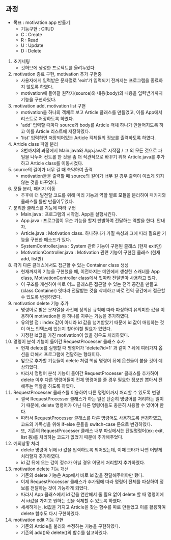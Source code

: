 ## 과정

- 목표 : motivation app 만들기
  - 기능구현 : CRUD
  - C : Create
  - R : Read
  - U : Update
  - D : Delete

1. 초기세팅
   - 깃허브에 생성한 프로젝트를 올려두었다.
2. motivation 종료 구현, motivation 추가 구현중
   - 사용자에게 입력받은 문자열로 'exit'가 입력되기 전까지는 프로그램을 종료하지 않도록 하였다.
   - motivation에 들어갈 원작자(source)와 내용(body)의 내용을 입력받기까지 기능을 구현하였다.
3. motivation add, motivation list 구현
   - motivation을 하나의 객체로 보고 Article 클래스를 만들었고, 이를 App에서 리스트로 저장하도록 하였다.
   - 'add' 입력할 때마다 source와 body를 Article 객체 하나가 만들어지도록 하고 이를 Article 리스트에 저장하였다.
   - 'list' 입력하면 저장되어있는 Article 객체들의 정보를 출력하도록 하였다.
4. Article class 파일 분리
   - 3번까지의 과정에서 Main.java와 App.java로 시작점 / 그 외 모든 것으로 파일을 나누어 컨트롤 한 것을 좀 더 직관적으로 바꾸기 위해 Article.java를 추가하고 Article class를 이동시켰다.
5. source의 길이가 너무 길 때 축약하여 출력
   - motivation들을 출력할 때 source의 길이가 너무 길 경우 출력이 이쁘게 되지 않는 것을 바꾸었다.
6. 모듈 분리, 패키지 이동
   - 추후에 더 발전할 코드를 위해 미리 기능과 역할 별로 모듈을 분리하여 패키지와 클래스를 틀만 만들어두었다.
7. 분리한 클래스를 기능에 따라 구현
   - Main.java : 프로그램의 시작점. App을 실행시킨다.
   - App.java : 프로그램이 무슨 기능을 할지 판별하여 전달하는 역할을 한다. 안내자.
   - Article.java : Motivation class. 하나하나가 가질 속성과 그에 따라 필요한 기능을 구현한 메소드가 있다.
   - SystemController.java : System 관련 기능이 구현된 클래스 (현재 exit만)
   - MotivationController.java : Motivation 관련 기능이 구현된 클래스 (현재 add, list만)
8. 각기 다른 클래스에서도 접근할 수 있는 Container class 생성
   - 현재까지의 기능을 구현했을 때, 이전까지는 메인에서 생성한 스캐너를 App class, MotivationController class에서 잇따라 전달받아 사용하고 있다.
   - 이 구조를 개선하여 따로 어느 클래스든 접근할 수 있는 전역 공간을 만들고(class Container) 잇따라 전달받는 것을 삭제하고 바로 전역 공간에서 접근할 수 있도록 변경하였다.
9. motivation delete 기능 추가
   - 명령어로 받은 문자열을 사전에 정의된 규칙에 따라 파싱하여 유의미한 값을 이용하여 motivation들 중 하나를 지우는 기능을 추가하였다.
   - 유의할 점 : index 값이 아니라 id 값을 넘겨받았기 때문에 id 값이 매칭하는 것이 어느 인덱스에 있는지 찾아야할 필요가 있었다.
   - 지정한 id값을 가진 motivation이 없을 경우도 처리하였다.
10. 명령어 분석 기능이 들어간 RequestProcesser 클래스 추가
    - 현재 delete를 실행할 때 명령어가 'delete?id=1' 과 같이 ? 뒤에 여러가지 옵션을 더해서 프로그램에 전달하는 형태이다.
    - 앞으로 추가할 기능들이 delete 처럼 핵심 명령어 뒤에 옵션들이 붙을 것이 예상되었다.
    - 따라서 명령어 분석 기능이 들어간 RequestProcesser 클래스를 추가하여 delete 이후 다른 명령어들이 전체 명령어를 줄 경우 필요한 정보만 뽑아서 전해주는 역할을 하도록 하였다. 
11. RequestProcesser 클래스를 이용하여 다른 명령어까지 처리할 수 있도록 변경
    - 결국 RequestProcesser 클래스가 하는 일은 단순히 명령어를 처리하는 일이기 때문에, delete 명령어가 아닌 다른 명령어들도 충분히 사용할 수 있어야 한다.
    - 따라서 RequestProcesser 클래스를 다른 명령어도 사용하도록 변경하였고, 코드의 가독성을 위해 if-else 문들을 switch-case 문으로 변경하였다.
    - 또, 기존의 RequestProcesser 클래스 내부 파싱에서는 단일명령어(ex: exit, list 등)를 처리하는 코드가 없었기 때문에 추가해주었다.
12. 예외상황 처리
    - delete 명령어 뒤에 id 값을 입력하도록 되어있는데, 이때 오타가 나면 어떻게 처리할지 추가하였다.
    - id 값 뒤에 오는 값이 정수가 아닐 경우 어떻게 처리할지 추가하였다.
13. motivation delete 기능 개선
    - 기존의 delete 기능은 App에서 바로 id 값을 전달해주어야만 했다.
    - 이제 RequestProcesser 클래스가 추가됨에 따라 명령어 전체를 파싱하여 정보를 전달하는 것이 가능하게 되었다.
    - 따라서 App 클래스에서 id 값을 연산해서 줄 필요 없이 delete 할 때 명령어에서 id값을 가지고 원하는 것을 삭제할 수 있도록 하였다.
    - 세세하게는, id값을 가지고 Article을 찾는 함수를 따로 만들었고 이를 활용하여 delete 함수도 다시 구현하였다.
14. motivation edit 기능 구현
    - 기존의 Article을 불러와 수정하는 기능을 구현하였다.
    - 기존의 add()와 delete()의 함수를 참고하였다.

